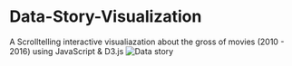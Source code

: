 # Data-Story-Visualization
A Scrolltelling interactive visualiazation about the gross of movies (2010 - 2016) using JavaScript & D3.js
![Data story](https://github.com/Zebra-zzzz/Data-Story-Visualization/assets/32614665/9f93a741-01fc-498b-a5c9-6946a7ddec02)
